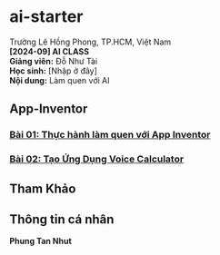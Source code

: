 # ai-starter

Trường Lê Hồng Phong, TP.HCM, Việt Nam  
**[2024-09] AI CLASS**  
**Giảng viên:** Đỗ Như Tài  
**Học sinh:** [Nhập ở đây]  
**Nội dung:** Làm quen với AI  

## App-Inventor

### [Bài 01: Thực hành làm quen với App Inventor](#)  
### [Bài 02: Tạo Ứng Dụng Voice Calculator](#)  

## Tham Khảo  

## Thông tin cá nhân  
**Phung Tan Nhut**

